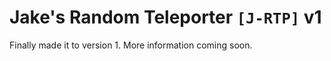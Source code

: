 # Jake's Random Teleporter `[J-RTP]` v1
Finally made it to version 1. More information coming soon.
